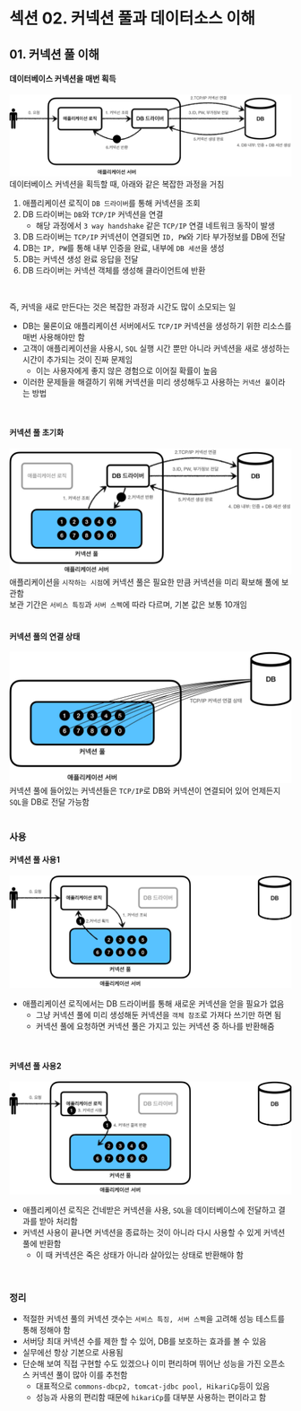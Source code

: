 # 섹션 02. 커넥션 풀과 데이터소스 이해
## 01. 커넥션 풀 이해
#### 데이터베이스 커넥션을 매번 획득
![img_001](img/img_001.jpg)
데이터베이스 커넥션을 획득할 때, 아래와 같은 복잡한 과정을 거침
1. 애플리케이션 로직이 `DB 드라이버`를 통해 커넥션을 조회
2. DB 드라이버는 `DB`와 `TCP/IP` 커넥션을 연결
   - 해당 과정에서 `3 way handshake` 같은 `TCP/IP` 연결 네트워크 동작이 발생
3. DB 드라이버는 `TCP/IP` 커넥션이 연결되면 `ID, PW`와 기타 부가정보를 DB에 전달
4. DB는 `IP, PW`를 통해 내부 인증을 완료, 내부에 `DB 세션`을 생성
5. DB는 커넥션 생성 완료 응답을 전달
6. DB 드라이버는 커넥션 객체를 생성해 클라이언트에 반환  
<br/>

즉, 커넥을 새로 만든다는 것은 복잡한 과정과 시간도 많이 소모되는 일
- DB는 물론이요 애플리케이션 서버에서도 `TCP/IP` 커넥션을 생성하기 위한 리소스를 매번 사용해야만 함
- 고객이 애플리케이션을 사용시, `SQL` 실행 시간 뿐만 아니라 커넥션을 새로 생성하는 시간이 추가되는 것이 진짜 문제임
  - 이는 사용자에게 좋지 않은 경험으로 이어질 확률이 높음
- 이러한 문제들을 해결하기 위해 커넥션을 미리 생성해두고 사용하는 `커넥션 풀`이라는 방법  
<br/>

#### 커넥션 풀 초기화
![img_002](img/img_002.jpg)
애플리케이션을 `시작하는 시점`에 커넥션 풀은 필요한 만큼 커넥션을 미리 확보해 풀에 보관함<br/>
보관 기간은 `서비스 특징`과 `서버 스펙`에 따라 다르며, 기본 값은 보통 10개임  
<br/>

#### 커넥션 풀의 연결 상태
![img_003](img/img_003.jpg)
커넥션 풀에 들어있는 커넥션들은 `TCP/IP`로 DB와 커넥션이 연결되어 있어 언제든지 `SQL`을 DB로 전달 가능함  
<br/>

### 사용
#### 커넥션 풀 사용1
![img_004](img/img_004.jpg)
- 애플리케이션 로직에서는 DB 드라이버를 통해 새로운 커넥션을 얻을 필요가 없음
  - 그냥 커넥션 풀에 미리 생성해둔 커넥션을 `객체 참조`로 가져다 쓰기만 하면 됨
  - 커넥션 풀에 요청하면 커넥션 풀은 가지고 있는 커넥션 중 하나를 반환해줌  
<br/>

#### 커넥션 풀 사용2
![img_005](img/img_005.jpg)
- 애플리케이션 로직은 건네받은 커넥션을 사용, `SQL`을 데이터베이스에 전달하고 결과를 받아 처리함
- 커넥션 사용이 끝나면 커넥션을 종료하는 것이 아니라 다시 사용할 수 있게 커넥션 풀에 반환함
  - 이 때 커넥션은 죽은 상태가 아니라 살아있는 상태로 반환해야 함  
<br/>

### 정리
- 적절한 커넥션 풀의 커넥션 갯수는 `서비스 특징, 서버 스펙`을 고려해 성능 테스트를 통해 정해야 함
- 서버당 최대 커넥션 수를 제한 할 수 있어, DB를 보호하는 효과를 볼 수 있음
- 실무에선 항상 기본으로 사용됨
- 단순해 보여 직접 구현할 수도 있겠으나 이미 편리하며 뛰어난 성능을 가진 오픈소스 커넥션 풀이 많아 이를 추천함
  - 대표적으로 `commons-dbcp2, tomcat-jdbc pool, HikariCp`등이 있음
  - 성능과 사용의 편리함 때문에 `hikariCp`를 대부분 사용하는 편이라고 함